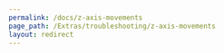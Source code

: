 ```yaml
---
permalink: /docs/z-axis-movements
page_path: /Extras/troubleshooting/z-axis-movements
layout: redirect
---
```

